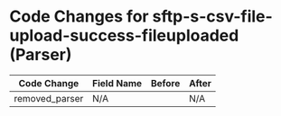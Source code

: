 # Code Changes for sftp-s-csv-file-upload-success-fileuploaded (Parser)

| Code Change | Field Name | Before | After |
|-------------|------------|--------|-------|
| removed_parser | N/A |  | N/A |